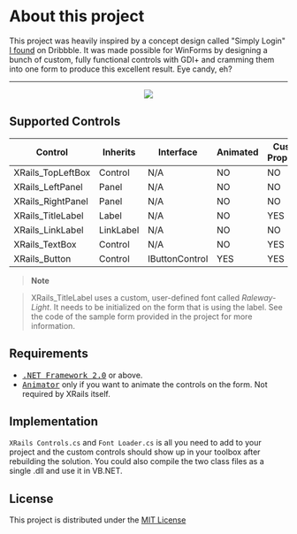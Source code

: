 About this project
===================
This project was heavily inspired by a concept design called "Simply Login" [I found](https://dribbble.com/shots/1892468-simply-login) on Dribbble. It was made possible for WinForms by designing a bunch of custom, fully functional controls with GDI+ and cramming them into one form to produce this excellent result. Eye candy, eh?

----------

<p align="center">
  <img src ="http://i.imgur.com/1P7VwjA.png" />
</p>

Supported Controls
------------------
Control           | Inherits   | Interface       | Animated | Custom Properties
------------------|------------|-----------------|----------|-------------------
XRails_TopLeftBox | Control    | N/A             | NO       | NO
XRails_LeftPanel  | Panel      | N/A             | NO       | NO
XRails_RightPanel | Panel      | N/A             | NO       | NO
XRails_TitleLabel | Label      | N/A             | NO       | YES
XRails_LinkLabel  | LinkLabel  | N/A             | NO       | NO
XRails_TextBox    | Control    | N/A             | NO       | YES
XRails_Button     | Control    | IButtonControl  | YES      | YES

> **Note**

> XRails_TitleLabel uses a custom, user-defined font called <i>Raleway-Light</i>. It needs to be initialized on the form that is using the label. See the code of the sample form provided in the project for more information.

Requirements
------------
* <kbd>[.NET Framework 2.0](https://www.microsoft.com/en-ca/download/details.aspx?id=1639)</kbd> or above.
* <kbd>[Animator](https://github.com/PavelTorgashov/Animator)</kbd> only if you want to animate the controls on the form. Not required by XRails itself.

Implementation
--------------
`XRails Controls.cs` and `Font Loader.cs` is all you need to add to your project and the custom controls should show up in your toolbox after rebuilding  the solution. You could also compile the two class files as a single .dll and use it in VB.NET.

License
--------
This project is distributed under the [MIT License](https://opensource.org/licenses/MIT)
